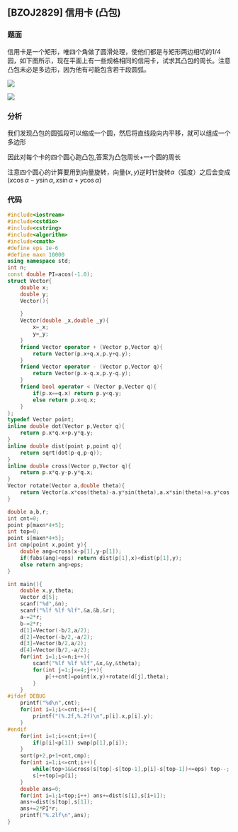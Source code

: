 ## [BZOJ2829] 信用卡 (凸包)

### 题面

信用卡是一个矩形，唯四个角做了圆滑处理，使他们都是与矩形两边相切的1/4园，如下图所示，现在平面上有一些规格相同的信用卡，试求其凸包的周长。注意凸包未必是多边形，因为他有可能包含若干段圆弧。

![](https://i.loli.net/2019/06/12/5d003f77ad90580564.png)

![](https://i.loli.net/2019/06/12/5d0041d27ecd749839.png)

### 分析

我们发现凸包的圆弧段可以缩成一个圆，然后将直线段向内平移，就可以组成一个多边形

因此对每个卡的四个圆心跑凸包,答案为凸包周长+一个圆的周长

注意四个圆心的计算要用到向量旋转，向量$(x,y)$逆时针旋转$\alpha$（弧度）之后会变成$(x\cos \alpha-y \sin \alpha,x \sin \alpha+y \cos \alpha)$

### 代码

```cpp
#include<iostream>
#include<cstdio>
#include<cstring>
#include<algorithm>
#include<cmath>
#define eps 1e-6
#define maxn 10000 
using namespace std;
int n; 
const double PI=acos(-1.0);
struct Vector{
	double x;
	double y;
	Vector(){
		
	}
	Vector(double _x,double _y){
		x=_x;
		y=_y;
	}
	friend Vector operator + (Vector p,Vector q){
		return Vector(p.x+q.x,p.y+q.y);
	}
	friend Vector operator - (Vector p,Vector q){
		return Vector(p.x-q.x,p.y-q.y);
	}
	friend bool operator < (Vector p,Vector q){
		if(p.x==q.x) return p.y<q.y;
		else return p.x<q.x;
	}
};
typedef Vector point;
inline double dot(Vector p,Vector q){
	return p.x*q.x+p.y*q.y;
}
inline double dist(point p,point q){
	return sqrt(dot(p-q,p-q));
}
inline double cross(Vector p,Vector q){
	return p.x*q.y-p.y*q.x;
}
Vector rotate(Vector a,double theta){
	return Vector(a.x*cos(theta)-a.y*sin(theta),a.x*sin(theta)+a.y*cos(theta));
}

double a,b,r;
int cnt=0;
point p[maxn*4+5];
int top=0;
point s[maxn*4+5];
int cmp(point x,point y){
	double ang=cross(x-p[1],y-p[1]);
	if(fabs(ang)<eps) return dist(p[1],x)<dist(p[1],y);
	else return ang>eps;
}

int main(){
	double x,y,theta;
	Vector d[5];
	scanf("%d",&n);
	scanf("%lf %lf %lf",&a,&b,&r);
	a-=2*r;
	b-=2*r;
	d[1]=Vector(-b/2,a/2);
	d[2]=Vector(-b/2,-a/2);
	d[3]=Vector(b/2,a/2);
	d[4]=Vector(b/2,-a/2);
	for(int i=1;i<=n;i++){
		scanf("%lf %lf %lf",&x,&y,&theta);
		for(int j=1;j<=4;j++){
			p[++cnt]=point(x,y)+rotate(d[j],theta);
		}
	}
#ifdef DEBUG
	printf("%d\n",cnt);
	for(int i=1;i<=cnt;i++){
		printf("(%.2f,%.2f)\n",p[i].x,p[i].y);
	}
#endif
	for(int i=1;i<=cnt;i++){
		if(p[i]<p[1]) swap(p[1],p[i]);
	}
	sort(p+2,p+1+cnt,cmp);
	for(int i=1;i<=cnt;i++){
		while(top>1&&cross(s[top]-s[top-1],p[i]-s[top-1])<=eps) top--;
		s[++top]=p[i];
	}
	double ans=0;
	for(int i=1;i<top;i++) ans+=dist(s[i],s[i+1]);
	ans+=dist(s[top],s[1]);
	ans+=2*PI*r;
	printf("%.2lf\n",ans);
} 
```


